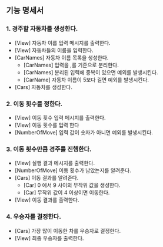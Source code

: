 ## 기능 명세서

### 1. 경주할 자동차를 생성한다.

- [View] 자동차 이름 입력 메시지를 출력한다.
- [View] 자동차들의 이름을 입력한다.
- [CarNames] 자동차 이름 목록을 생성한다.
    - [CarNames] 입력을 ,를 기준으로 분리한다.
    - [CarNames] 분리된 입력에 중복이 있으면 예외를 발생시킨다.
    - [CarName] 자동차 이름이 5보다 길면 예외를 발생시킨다.
- [Cars] 자동차를 생성한다.

### 2. 이동 횟수를 정한다.

- [View] 이동 횟수 입력 메시지를 출력한다.
- [View] 이동 횟수를 입력 한다
- [NumberOfMove] 입력 값이 숫자가 아니면 예외를 발생시킨다.

### 3. 이동 횟수만큼 경주를 진행한다.

- [View] 실행 결과 메시지를 출력한다.
- [NumberOfMove] 이동 횟수가 남았는지를 알려준다.
- [Cars] 이동 결과를 알려준다.
    - [Car] 0 에서 9 사이의 무작위 값을 생성한다.
    - [Car] 무작위 값이 4 이상이면 이동한다.
- [View] 이동 결과를 출력한다.

### 4. 우승자를 결정한다.

- [Cars] 가장 많이 이동한 차를 우승자로 결정한다.
- [View] 최종 우승자를 출력한다.